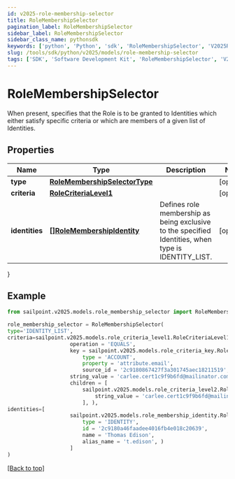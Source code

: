 ```yaml
---
id: v2025-role-membership-selector
title: RoleMembershipSelector
pagination_label: RoleMembershipSelector
sidebar_label: RoleMembershipSelector
sidebar_class_name: pythonsdk
keywords: ['python', 'Python', 'sdk', 'RoleMembershipSelector', 'V2025RoleMembershipSelector'] 
slug: /tools/sdk/python/v2025/models/role-membership-selector
tags: ['SDK', 'Software Development Kit', 'RoleMembershipSelector', 'V2025RoleMembershipSelector']
---
```


# RoleMembershipSelector

When present, specifies that the Role is to be granted to Identities which either satisfy specific criteria or which are members of a given list of Identities.

## Properties

Name | Type | Description | Notes
------------ | ------------- | ------------- | -------------
**type** | [**RoleMembershipSelectorType**](role-membership-selector-type) |  | [optional] 
**criteria** | [**RoleCriteriaLevel1**](role-criteria-level1) |  | [optional] 
**identities** | [**[]RoleMembershipIdentity**](role-membership-identity) | Defines role membership as being exclusive to the specified Identities, when type is IDENTITY_LIST. | [optional] 
}

## Example

```python
from sailpoint.v2025.models.role_membership_selector import RoleMembershipSelector

role_membership_selector = RoleMembershipSelector(
type='IDENTITY_LIST',
criteria=sailpoint.v2025.models.role_criteria_level1.RoleCriteriaLevel1(
                    operation = 'EQUALS', 
                    key = sailpoint.v2025.models.role_criteria_key.RoleCriteriaKey(
                        type = 'ACCOUNT', 
                        property = 'attribute.email', 
                        source_id = '2c9180867427f3a301745aec18211519', ), 
                    string_value = 'carlee.cert1c9f9b6fd@mailinator.com', 
                    children = [
                        sailpoint.v2025.models.role_criteria_level2.RoleCriteriaLevel2(
                            string_value = 'carlee.cert1c9f9b6fd@mailinator.com', )
                        ], ),
identities=[
                    sailpoint.v2025.models.role_membership_identity.RoleMembershipIdentity(
                        type = 'IDENTITY', 
                        id = '2c9180a46faadee4016fb4e018c20639', 
                        name = 'Thomas Edison', 
                        alias_name = 't.edison', )
                    ]
)

```
[[Back to top]](#) 

